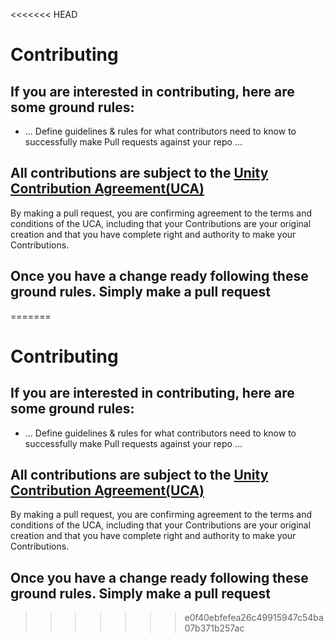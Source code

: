 <<<<<<< HEAD
# Contributing

## If you are interested in contributing, here are some ground rules:
* ... Define guidelines & rules for what contributors need to know to successfully make Pull requests against your repo ...

## All contributions are subject to the [Unity Contribution Agreement(UCA)](https://unity3d.com/legal/licenses/Unity_Contribution_Agreement)
By making a pull request, you are confirming agreement to the terms and conditions of the UCA, including that your Contributions are your original creation and that you have complete right and authority to make your Contributions.

## Once you have a change ready following these ground rules. Simply make a pull request
=======
# Contributing

## If you are interested in contributing, here are some ground rules:
* ... Define guidelines & rules for what contributors need to know to successfully make Pull requests against your repo ...

## All contributions are subject to the [Unity Contribution Agreement(UCA)](https://unity3d.com/legal/licenses/Unity_Contribution_Agreement)
By making a pull request, you are confirming agreement to the terms and conditions of the UCA, including that your Contributions are your original creation and that you have complete right and authority to make your Contributions.

## Once you have a change ready following these ground rules. Simply make a pull request
>>>>>>> e0f40ebfefea26c49915947c54ba07b371b257ac
